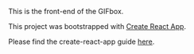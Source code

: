 This is the front-end of the GIFbox.

This project was bootstrapped with [Create React App](https://github.com/facebookincubator/create-react-app).

Please find the create-react-app guide [here](https://github.com/facebookincubator/create-react-app/blob/master/packages/react-scripts/template/README.md).
